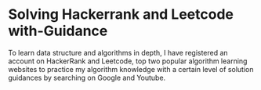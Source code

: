 # Solving Hackerrank and Leetcode with-Guidance

To learn data structure and algorithms in depth, I have registered an account on HackerRank and Leetcode, top two popular algorithm learning websites to practice my algorithm knowledge with a certain level of solution guidances by searching on Google and Youtube.
